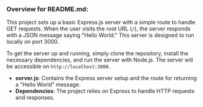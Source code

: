 ### Overview for README.md:

This project sets up a basic Express.js server with a simple route to handle GET requests. When the user visits the root URL (`/`), the server responds with a JSON message saying "Hello World." This server is designed to run locally on port 3000.

 
   To get the server up and running, simply clone the repository, install the necessary dependencies, and run the server with Node.js. The server will be accessible on `http://localhost:3000`. 
   - **server.js**: Contains the Express server setup and the route for returning a "Hello World" message.  
   - **Dependencies**: The project relies on Express to handle HTTP requests and responses.

